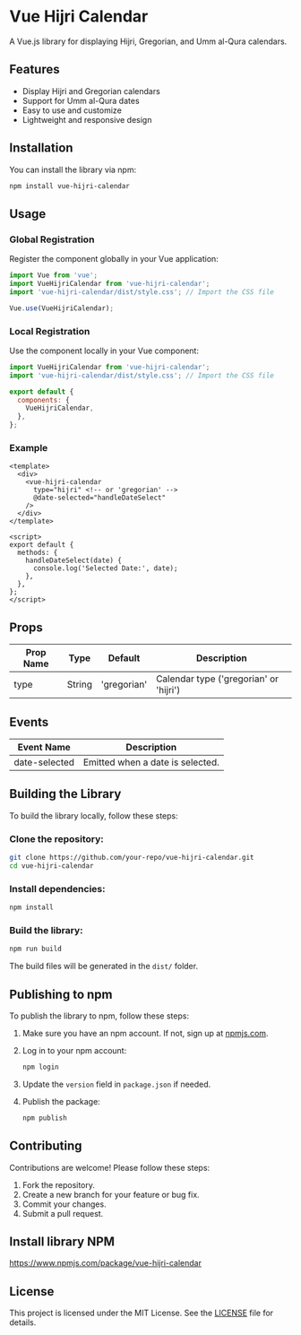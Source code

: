 # Vue Hijri Calendar

A Vue.js library for displaying Hijri, Gregorian, and Umm al-Qura calendars.

## Features
- Display Hijri and Gregorian calendars
- Support for Umm al-Qura dates
- Easy to use and customize
- Lightweight and responsive design

## Installation
You can install the library via npm:

```bash
npm install vue-hijri-calendar
```

## Usage

### Global Registration
Register the component globally in your Vue application:

```javascript
import Vue from 'vue';
import VueHijriCalendar from 'vue-hijri-calendar';
import 'vue-hijri-calendar/dist/style.css'; // Import the CSS file

Vue.use(VueHijriCalendar);
```

### Local Registration
Use the component locally in your Vue component:

```javascript
import VueHijriCalendar from 'vue-hijri-calendar';
import 'vue-hijri-calendar/dist/style.css'; // Import the CSS file

export default {
  components: {
    VueHijriCalendar,
  },
};
```

### Example

```vue
<template>
  <div>
    <vue-hijri-calendar
      type="hijri" <!-- or 'gregorian' -->
      @date-selected="handleDateSelect"
    />
  </div>
</template>

<script>
export default {
  methods: {
    handleDateSelect(date) {
      console.log('Selected Date:', date);
    },
  },
};
</script>
```

## Props

| Prop Name | Type   | Default     | Description                       |
|-----------|--------|-------------|-----------------------------------|
| type      | String | 'gregorian' | Calendar type ('gregorian' or 'hijri') |

## Events

| Event Name    | Description                          |
|--------------|----------------------------------|
| date-selected | Emitted when a date is selected. |

## Building the Library
To build the library locally, follow these steps:

### Clone the repository:

```bash
git clone https://github.com/your-repo/vue-hijri-calendar.git
cd vue-hijri-calendar
```

### Install dependencies:

```bash
npm install
```

### Build the library:

```bash
npm run build
```

The build files will be generated in the `dist/` folder.

## Publishing to npm
To publish the library to npm, follow these steps:

1. Make sure you have an npm account. If not, sign up at [npmjs.com](https://www.npmjs.com/).
2. Log in to your npm account:

   ```bash
   npm login
   ```
3. Update the `version` field in `package.json` if needed.
4. Publish the package:

   ```bash
   npm publish
   ```

## Contributing
Contributions are welcome! Please follow these steps:

1. Fork the repository.
2. Create a new branch for your feature or bug fix.
3. Commit your changes.
4. Submit a pull request.


## Install library NPM

https://www.npmjs.com/package/vue-hijri-calendar


## License
This project is licensed under the MIT License. See the [LICENSE](LICENSE) file for details.

